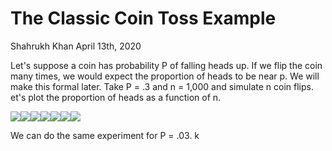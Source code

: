 The Classic Coin Toss Example
================
Shahrukh Khan
April 13th, 2020

Let's suppose a coin has probability P of falling heads up. If we flip the coin many times, we would expect the proportion of
heads to be near p. We will make this formal later. Take P = .3 and n = 1,000 and simulate n coin flips. 
et's plot the proportion of heads as a function of n. 

![](usinr_files/figure-markdown_github/unnamed-chunk-4-1.png)<!-- -->![](usinr_files/figure-markdown_github/unnamed-chunk-4-2.png)<!-- -->![](usinr_files/figure-markdown_github/unnamed-chunk-4-3.png)<!-- -->![](usinr_files/figure-markdown_github/unnamed-chunk-4-4.png)<!-- -->![](usinr_files/figure-markdown_github/unnamed-chunk-4-5.png)<!-- -->![](usinr_files/figure-markdown_github/unnamed-chunk-4-6.png)<!-- -->![](usinr_files/figure-markdown_github/unnamed-chunk-4-7.png)<!-- -->

We can do the same experiment for P = .03.
k
